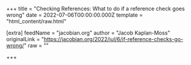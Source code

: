 
+++
title = "Checking References: What to do if a reference check goes wrong"
date = 2022-07-06T00:00:00.000Z
template = "html_content/raw.html"

[extra]
feedName = "jacobian.org"
author = "Jacob Kaplan-Moss"
originalLink = "https://jacobian.org/2022/jul/6/if-reference-checks-go-wrong/"
raw = ""

+++

